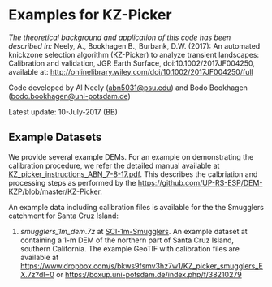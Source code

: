 # Examples for KZ-Picker
*The theoretical background and application of this code has been described in:*
Neely, A., Bookhagen B., Burbank, D.W. (2017): An automated knickzone selection algorithm (KZ-Picker) to analyze transient landscapes: Calibration and validation, JGR Earth Surface, doi:10.1002/2017JF004250, available at:
http://onlinelibrary.wiley.com/doi/10.1002/2017JF004250/full

Code developed by Al Neely (abn5031@psu.edu) and Bodo Bookhagen (bodo.bookhagen@uni-potsdam.de)

Latest update: 10-July-2017 (BB)

## Example Datasets
We provide several example DEMs. For an example on demonstrating the calibration procedure, we refer the detailed manual available at [KZ_picker_instructions_ABN_7-8-17.pdf](KZ_picker_instructions_ABN_7-8-17.pdf). This describes the calbriation and processing steps as performed by the https://github.com/UP-RS-ESP/DEM-KZP/blob/master/KZ-Picker.

An example data including calibration files is available for the the Smugglers catchment for Santa Cruz Island:

1. _smugglers_1m_dem.7z_ at [SCI-1m-Smugglers](SCI-1m-Smugglers). An example dataset at containing a 1-m DEM of the northern part of Santa Cruz Island, southern California. The example GeoTIF with calibration files are available at https://www.dropbox.com/s/bkws9fsmv3hz7w1/KZ_picker_smugglers_EX.7z?dl=0 or https://boxup.uni-potsdam.de/index.php/f/38210279
